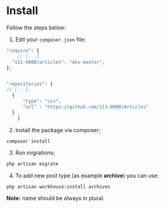 # Install

Follow the steps below:

1. Edit your `composer.json` file:

```php
"require": {
	// [...]
  "111-0000/articles": "dev-master",
},

```
```php

"repositories": [
// [...],
  {
      "type": "vcs",
      "url" : "https://github.com/111-0000/Articles"
  }
    ]
```

2. Install the package via composer;

```php
composer install
```

3. Run migrations;

```php
php artisan migrate
```

4. To add new post type (as example **archive**) you can use:

`php artisan workhouse:install archives`

**Note:** name should be always in plural.

